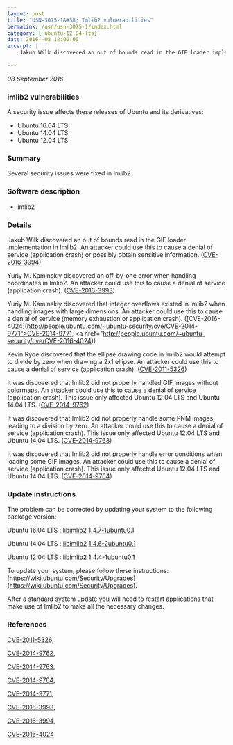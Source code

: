 ```yaml
---
layout: post
title: "USN-3075-1&#58; Imlib2 vulnerabilities"
permalink: /usn/usn-3075-1/index.html
category: [ ubuntu-12.04-lts]
date: 2016--08 12:00:00
excerpt: |
    Jakub Wilk discovered an out of bounds read in the GIF loader implementation in Imlib2. An attacker could use this to cause a denial of service (application crash) or possibly obtain sensitive information. ([CVE-2016-3994](http://people.ubuntu.com/~ubuntu-security/cve/CVE-2016-3994))
    
--- 
```

 
 

*08 September 2016*

### imlib2 vulnerabilities

A security issue affects these releases of Ubuntu and its derivatives:

* Ubuntu 16.04 LTS
* Ubuntu 14.04 LTS
* Ubuntu 12.04 LTS

### Summary

Several security issues were fixed in Imlib2. 

### Software description

* imlib2 

### Details

Jakub Wilk discovered an out of bounds read in the GIF loader implementation in Imlib2. An attacker could use this to cause a denial of service (application crash) or possibly obtain sensitive information. ([CVE-2016-3994](http://people.ubuntu.com/~ubuntu-security/cve/CVE-2016-3994))

Yuriy M. Kaminskiy discovered an off-by-one error when handling coordinates in Imlib2. An attacker could use this to cause a denial of service (application crash). ([CVE-2016-3993](http://people.ubuntu.com/~ubuntu-security/cve/CVE-2016-3993))

Yuriy M. Kaminskiy discovered that integer overflows existed in Imlib2 when handling images with large dimensions. An attacker could use this to cause a denial of service (memory exhaustion or application crash). ([CVE-2016-4024](http://people.ubuntu.com/~ubuntu-security/cve/CVE-2014-9771">CVE-2014-9771</a>, <a href="http://people.ubuntu.com/~ubuntu-security/cve/CVE-2016-4024))

Kevin Ryde discovered that the ellipse drawing code in Imlib2 would attempt to divide by zero when drawing a 2x1 ellipse. An attacker could use this to cause a denial of service (application crash). ([CVE-2011-5326](http://people.ubuntu.com/~ubuntu-security/cve/CVE-2011-5326))

It was discovered that Imlib2 did not properly handled GIF images without colormaps. An attacker could use this to cause a denial of service (application crash). This issue only affected Ubuntu 12.04 LTS and Ubuntu 14.04 LTS. ([CVE-2014-9762](http://people.ubuntu.com/~ubuntu-security/cve/CVE-2014-9762))

It was discovered that Imlib2 did not properly handle some PNM images, leading to a division by zero. An attacker could use this to cause a denial of service (application crash). This issue only affected Ubuntu 12.04 LTS and Ubuntu 14.04 LTS. ([CVE-2014-9763](http://people.ubuntu.com/~ubuntu-security/cve/CVE-2014-9763))

It was discovered that Imlib2 did not properly handle error conditions when loading some GIF images. An attacker could use this to cause a denial of service (application crash). This issue only affected Ubuntu 12.04 LTS and Ubuntu 14.04 LTS. ([CVE-2014-9764](http://people.ubuntu.com/~ubuntu-security/cve/CVE-2014-9764)) 

### Update instructions

The problem can be corrected by updating your system to the following package version:

Ubuntu 16.04 LTS
 : [libimlib2](https://launchpad.net/ubuntu/+source/imlib2) <span> [1.4.7-1ubuntu0.1](https://launchpad.net/ubuntu/+source/imlib2/1.4.7-1ubuntu0.1) </span> 

Ubuntu 14.04 LTS
 : [libimlib2](https://launchpad.net/ubuntu/+source/imlib2) <span> [1.4.6-2ubuntu0.1](https://launchpad.net/ubuntu/+source/imlib2/1.4.6-2ubuntu0.1) </span> 

Ubuntu 12.04 LTS
 : [libimlib2](https://launchpad.net/ubuntu/+source/imlib2) <span> [1.4.4-1ubuntu0.1](https://launchpad.net/ubuntu/+source/imlib2/1.4.4-1ubuntu0.1) </span> 

To update your system, please follow these instructions: [https://wiki.ubuntu.com/Security/Upgrades](https://wiki.ubuntu.com/Security/Upgrades).

After a standard system update you will need to restart applications that make use of Imlib2 to make all the necessary changes. 

### References

 
 [CVE-2011-5326](http://people.ubuntu.com/~ubuntu-security/cve/CVE-2011-5326), 

 [CVE-2014-9762](http://people.ubuntu.com/~ubuntu-security/cve/CVE-2014-9762), 

 [CVE-2014-9763](http://people.ubuntu.com/~ubuntu-security/cve/CVE-2014-9763), 

 [CVE-2014-9764](http://people.ubuntu.com/~ubuntu-security/cve/CVE-2014-9764), 

 [CVE-2014-9771](http://people.ubuntu.com/~ubuntu-security/cve/CVE-2014-9771), 

 [CVE-2016-3993](http://people.ubuntu.com/~ubuntu-security/cve/CVE-2016-3993), 

 [CVE-2016-3994](http://people.ubuntu.com/~ubuntu-security/cve/CVE-2016-3994), 

 [CVE-2016-4024](http://people.ubuntu.com/~ubuntu-security/cve/CVE-2016-4024)
 

